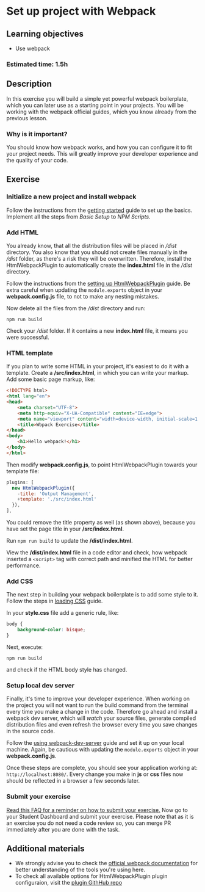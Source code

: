 # Set up project with Webpack

## Learning objectives
- Use webpack

### Estimated time: 1.5h

## Description
In this exercise you will build a simple yet powerful webpack boilerplate, which you can later use as a starting point in your projects. You will be working with the webpack official guides, which you know already from the previous lesson.

### Why is it important?
You should know how webpack works, and how you can configure it to fit your project needs. This will greatly improve your developer experience and the quality of your code.

## Exercise

### Initialize a new project and install webpack
Follow the instructions from the [getting started](https://webpack.js.org/guides/getting-started/#basic-setup) guide to set up the basics. Implement all the steps from *Basic Setup* to *NPM Scripts*.

### Add HTML
You already know, that all the distribution files will be placed in */dist* directory. You also know that you should not create files manually in the */dist* folder, as there's a risk they will be overwritten. Therefore, install the HtmlWebpackPlugin to automatically create the **index.html** file in the */dist* directory. 

Follow the instructions from the [setting up HtmlWebpackPlugin](https://webpack.js.org/guides/output-management/#setting-up-htmlwebpackplugin) guide. Be extra careful when updating the `module.exports` object in your **webpack.config.js** file, to not to make any nesting mistakes.

Now delete all the files from the */dist* directory and run:
```
npm run build
```
Check your */dist* folder. If it contains a new **index.html** file, it means you were successful. 

### HTML template
If you plan to write some HTML in your project, it's easiest to do it with a template. Create a **/src/index.html**, in which you can write your markup. Add some basic page markup, like:
```html
<!DOCTYPE html>
<html lang="en">
<head>
    <meta charset="UTF-8">
    <meta http-equiv="X-UA-Compatible" content="IE=edge">
    <meta name="viewport" content="width=device-width, initial-scale=1.0">
    <title>Wbpack Exercise</title>
</head>
<body>
    <h1>Hello webpack!</h1>
</body>
</html>

```
Then modify **webpack.config.js**, to point HtmlWebpackPlugin towards your template file:
```javascript
plugins: [
  new HtmlWebpackPlugin({
    -title: 'Output Management',
    +template: './src/index.html'
  }),
],
```
You could remove the title property as well (as shown above), because you have set the page title in your **/src/index.html**.

Run `npm run build` to update the **/dist/index.html**.

View the **/dist/index.html** file in a code editor and check, how webpack inserted a `<script>` tag with correct path and minified the HTML for better performance.

### Add CSS
The next step in building your webpack boilerplate is to add some style to it.
Follow the steps in [loading CSS](https://webpack.js.org/guides/asset-management/#loading-css) guide.

In your **style.css** file add a generic rule, like:
```css
body {
    background-color: bisque;
}
```
Next, execute:
``` 
npm run build 
```
and check if the HTML body style has changed.

### Setup local dev server
Finally, it's time to improve your developer experience. When working on the project you will not want to run the build command from the terminal every time you make a change in the code. 
Therefore go ahead and install a webpack dev server, which will *watch* your source files, generate compiled distribution files and even refresh the browser every time you save changes in the source code.

Follow the [using webpack-dev-server](https://webpack.js.org/guides/development/#using-webpack-dev-server) guide and set it up on your local machine.
Again, be cautious with updating the `module.exports` object in your **webpack.config.js**.

Once these steps are complete, you should see your application working at: `http://localhost:8080/`. Every change you make in **js** or **css** files now should be reflected in a browser a few seconds later.

### Submit your exercise
[Read this FAQ for a reminder on how to submit your exercise.](https://microverse.zendesk.com/hc/en-us/articles/360061344234)
Now go to your Student Dashboard and submit your exercise. 
Please note that as it is an exercise you do not need a code review so, you can merge PR immediately after you are done with the task.

## Additional materials
- We strongly advise you to check the [official webpack documentation](https://webpack.js.org/concepts/) for better understanding of the tools you're using here.
- To check all available options for HtmlWebpackPlugin plugin configuraion, visit the [plugin GithHub repo](https://github.com/jantimon/html-webpack-plugin)
